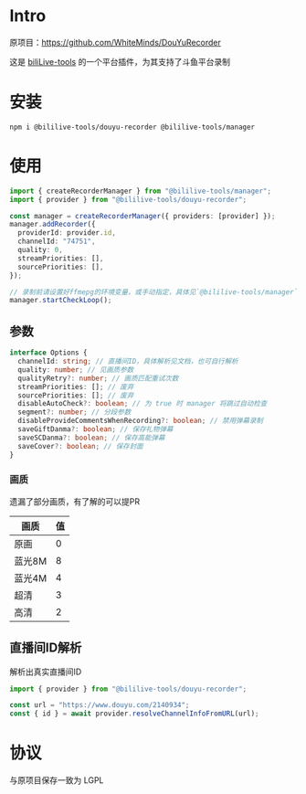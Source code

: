 # Intro

原项目：https://github.com/WhiteMinds/DouYuRecorder

这是 [biliLive-tools](https://github.com/renmu123/biliLive-tools) 的一个平台插件，为其支持了斗鱼平台录制

# 安装

`npm i @bililive-tools/douyu-recorder @bililive-tools/manager`

# 使用

```ts
import { createRecorderManager } from "@bililive-tools/manager";
import { provider } from "@bililive-tools/douyu-recorder";

const manager = createRecorderManager({ providers: [provider] });
manager.addRecorder({
  providerId: provider.id,
  channelId: "74751",
  quality: 0,
  streamPriorities: [],
  sourcePriorities: [],
});

// 录制前请设置好ffmepg的环境变量，或手动指定，具体见`@bililive-tools/manager`文档
manager.startCheckLoop();
```

## 参数

```ts
interface Options {
  channelId: string; // 直播间ID，具体解析见文档，也可自行解析
  quality: number; // 见画质参数
  qualityRetry?: number; // 画质匹配重试次数
  streamPriorities: []; // 废弃
  sourcePriorities: []; // 废弃
  disableAutoCheck?: boolean; // 为 true 时 manager 将跳过自动检查
  segment?: number; // 分段参数
  disableProvideCommentsWhenRecording?: boolean; // 禁用弹幕录制
  saveGiftDanma?: boolean; // 保存礼物弹幕
  saveSCDanma?: boolean; // 保存高能弹幕
  saveCover?: boolean; // 保存封面
}
```

### 画质

遗漏了部分画质，有了解的可以提PR

| 画质   | 值  |
| ------ | --- |
| 原画   | 0   |
| 蓝光8M | 8   |
| 蓝光4M | 4   |
| 超清   | 3   |
| 高清   | 2   |

## 直播间ID解析

解析出真实直播间ID

```ts
import { provider } from "@bililive-tools/douyu-recorder";

const url = "https://www.douyu.com/2140934";
const { id } = await provider.resolveChannelInfoFromURL(url);
```

# 协议

与原项目保存一致为 LGPL
